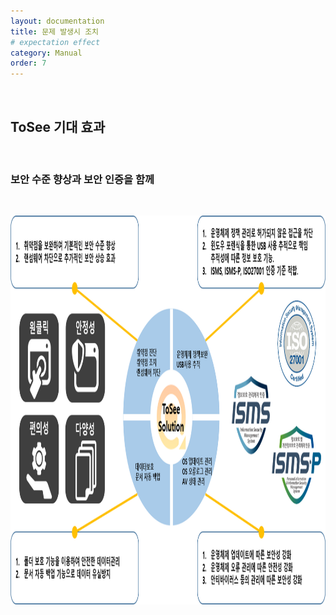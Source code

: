 ```yaml
---
layout: documentation
title: 문제 발생시 조치
# expectation effect
category: Manual
order: 7
---
```

&nbsp;
&nbsp;
## ToSee 기대 효과


&nbsp;
&nbsp;
### 보안 수준 향상과 보안 인증을 함께
&nbsp;

<img src="../../img/page9.png" width="1136px" height="622px"/>
